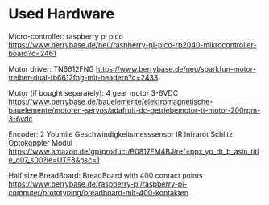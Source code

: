 # Used Hardware

Micro-controller: raspberry pi pico
https://www.berrybase.de/neu/raspberry-pi-pico-rp2040-mikrocontroller-board?c=2461

Motor driver: TN6612FNG
https://www.berrybase.de/neu/sparkfun-motor-treiber-dual-tb6612fng-mit-headern?c=2433

Motor (if bought separately): 4 gear motor  3-6VDC 
https://www.berrybase.de/bauelemente/elektromagnetische-bauelemente/motoren-servos/adafruit-dc-getriebemotor-tt-motor-200rpm-3-6vdc

Encoder: 2 Youmile Geschwindigkeitsmesssensor IR Infrarot Schlitz Optokoppler Modul
https://www.amazon.de/gp/product/B0817FM4BJ/ref=ppx_yo_dt_b_asin_title_o07_s00?ie=UTF8&psc=1

Half size BreadBoard: BreadBoard with 400 contact points
https://www.berrybase.de/raspberry-pi/raspberry-pi-computer/prototyping/breadboard-mit-400-kontakten